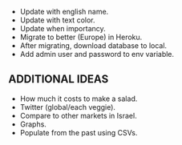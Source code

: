 - Update with english name.
- Update with text color.
- Update when importancy.
- Migrate to better (Europe) in Heroku.
- After migrating, download database to local.
- Add admin user and password to env variable.

## ADDITIONAL IDEAS ##

- How much it costs to make a salad.
- Twitter (global/each veggie).
- Compare to other markets in Israel.
- Graphs.
- Populate from the past using CSVs.